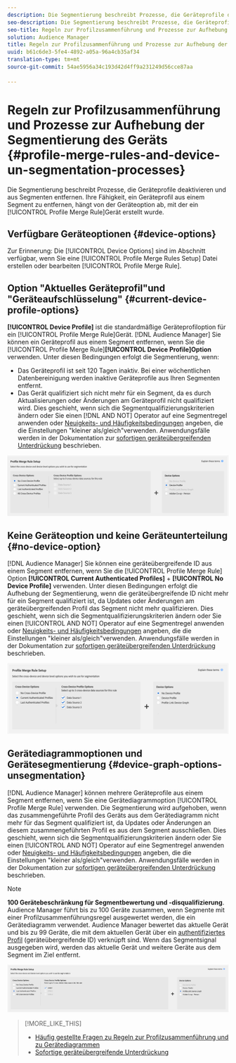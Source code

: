 ```yaml
---
description: Die Segmentierung beschreibt Prozesse, die Geräteprofile deaktivieren und aus Segmenten entfernen. Ihre Fähigkeit, ein Geräteprofil aus einem Segment zu entfernen, hängt von der Geräteoption ab, die zum Erstellen einer Regel zur Profilzusammenführung verwendet wird.
seo-description: Die Segmentierung beschreibt Prozesse, die Geräteprofile deaktivieren und aus Segmenten entfernen. Ihre Fähigkeit, ein Geräteprofil aus einem Segment zu entfernen, hängt von der Geräteoption ab, die zum Erstellen einer Regel zur Profilzusammenführung verwendet wird.
seo-title: Regeln zur Profilzusammenführung und Prozesse zur Aufhebung der Segmentierung des Geräts
solution: Audience Manager
title: Regeln zur Profilzusammenführung und Prozesse zur Aufhebung der Segmentierung des Geräts
uuid: b61c6de3-5fe4-4892-a05a-96a4cb35af34
translation-type: tm+mt
source-git-commit: 54ae5956a34c193d42d4ff9a231249d56cce87aa

---
```



# Regeln zur Profilzusammenführung und Prozesse zur Aufhebung der Segmentierung des Geräts {#profile-merge-rules-and-device-un-segmentation-processes}

Die Segmentierung beschreibt Prozesse, die Geräteprofile deaktivieren und aus Segmenten entfernen. Ihre Fähigkeit, ein Geräteprofil aus einem Segment zu entfernen, hängt von der Geräteoption ab, mit der ein [!UICONTROL Profile Merge Rule]Gerät erstellt wurde.

## Verfügbare Geräteoptionen {#device-options}

Zur Erinnerung: Die [!UICONTROL Device Options] sind im Abschnitt verfügbar, wenn Sie eine [!UICONTROL Profile Merge Rules Setup] Datei erstellen oder bearbeiten [!UICONTROL Profile Merge Rule].

## Option "Aktuelles Geräteprofil"und "Geräteaufschlüsselung" {#current-device-profile-options}

**[!UICONTROL Device Profile]** ist die standardmäßige Geräteprofiloption für ein [!UICONTROL Profile Merge Rule]Gerät. [!DNL Audience Manager] Sie können ein Geräteprofil aus einem Segment entfernen, wenn Sie die [!UICONTROL Profile Merge Rule]**[!UICONTROL Device Profile]Option** verwenden. Unter diesen Bedingungen erfolgt die Segmentierung, wenn:

* Das Geräteprofil ist seit 120 Tagen inaktiv. Bei einer wöchentlichen Datenbereinigung werden inaktive Geräteprofile aus Ihren Segmenten entfernt.
* Das Gerät qualifiziert sich nicht mehr für ein Segment, da es durch Aktualisierungen oder Änderungen am Geräteprofil nicht qualifiziert wird. Dies geschieht, wenn sich die Segmentqualifizierungskriterien ändern oder Sie einen [!DNL AND NOT] Operator auf eine Segmentregel anwenden oder [Neuigkeits- und Häufigkeitsbedingungen](../segments/recency-and-frequency.md) angeben, die die Einstellungen "kleiner als/gleich"verwenden. Anwendungsfälle werden in der Dokumentation zur [sofortigen geräteübergreifenden Unterdrückung](instant-cross-device-suppression.md) beschrieben.

![device-only](assets/device-only.png)

## Keine Geräteoption und keine Geräteunterteilung {#no-device-option}

[!DNL Audience Manager] Sie können eine geräteübergreifende ID aus einem Segment entfernen, wenn Sie die [!UICONTROL Profile Merge Rule] Option **[!UICONTROL Current Authenticated Profiles]** + **[!UICONTROL No Device Profile]** verwenden. Unter diesen Bedingungen erfolgt die Aufhebung der Segmentierung, wenn die geräteübergreifende ID nicht mehr für ein Segment qualifiziert ist, da Updates oder Änderungen am geräteübergreifenden Profil das Segment nicht mehr qualifizieren. Dies geschieht, wenn sich die Segmentqualifizierungskriterien ändern oder Sie einen [!UICONTROL AND NOT] Operator auf eine Segmentregel anwenden oder [Neuigkeits- und Häufigkeitsbedingungen](../segments/recency-and-frequency.md) angeben, die die Einstellungen "kleiner als/gleich"verwenden. Anwendungsfälle werden in der Dokumentation zur [sofortigen geräteübergreifenden Unterdrückung](instant-cross-device-suppression.md) beschrieben.

![](assets/current-no-device.png)

## Gerätediagrammoptionen und Gerätesegmentierung {#device-graph-options-unsegmentation}

[!DNL Audience Manager] können mehrere Geräteprofile aus einem Segment entfernen, wenn Sie eine Gerätediagrammoption [!UICONTROL Profile Merge Rule] verwenden. Die Segmentierung wird aufgehoben, wenn das zusammengeführte Profil des Geräts aus dem Gerätediagramm nicht mehr für das Segment qualifiziert ist, da Updates oder Änderungen an diesem zusammengeführten Profil es aus dem Segment ausschließen. Dies geschieht, wenn sich die Segmentqualifizierungskriterien ändern oder Sie einen [!UICONTROL AND NOT] Operator auf eine Segmentregel anwenden oder [Neuigkeits- und Häufigkeitsbedingungen](../segments/recency-and-frequency.md) angeben, die die Einstellungen "kleiner als/gleich"verwenden. Anwendungsfälle werden in der Dokumentation zur [sofortigen geräteübergreifenden Unterdrückung](instant-cross-device-suppression.md) beschrieben.

>[!NOTE]
>
>**100 Gerätebeschränkung für Segmentbewertung und -disqualifizierung**.
>Audience Manager führt bis zu 100 Geräte zusammen, wenn Segmente mit einer Profilzusammenführungsregel ausgewertet werden, die ein Gerätediagramm verwendet. Audience Manager bewertet das aktuelle Gerät und bis zu 99 Geräte, die mit dem aktuellen Gerät über ein [authentifiziertes Profil](../../reference/visitor-authentication-states.md) (geräteübergreifende ID) verknüpft sind. Wenn das Segmentsignal ausgegeben wird, werden das aktuelle Gerät und weitere Geräte aus dem Segment im Ziel entfernt.

![](assets/last-device-graph.png)

>[!MORE_LIKE_THIS]
>
>* [Häufig gestellte Fragen zu Regeln zur Profilzusammenführung und zu Gerätediagrammen](../../faq/faq-profile-merge.md)
>* [Sofortige geräteübergreifende Unterdrückung](instant-cross-device-suppression.md)

